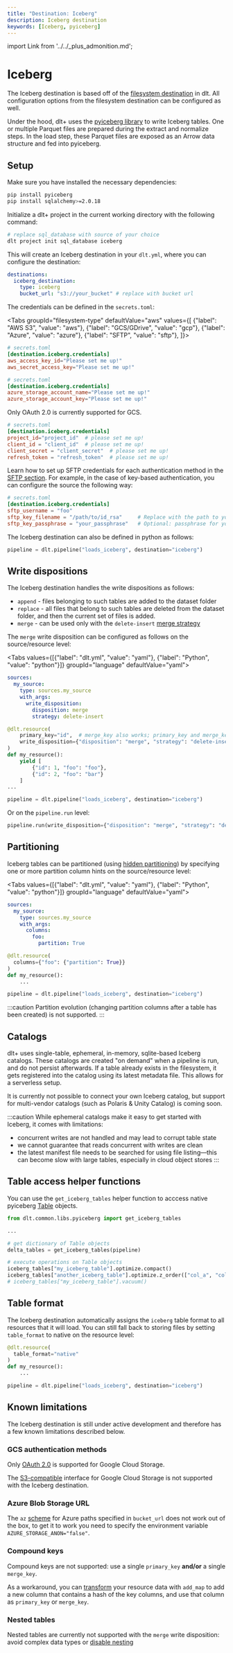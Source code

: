 ```yaml
---
title: "Destination: Iceberg"
description: Iceberg destination
keywords: [Iceberg, pyiceberg]
---
```


import Link from '../../_plus_admonition.md';

<Link/>

# Iceberg

The Iceberg destination is based off of the [filesystem destination](../../dlt-ecosystem/destinations/filesystem.md) in dlt. All configuration options from the filesystem destination can be configured as well.

Under the hood, dlt+ uses the [pyiceberg library](https://py.iceberg.apache.org/) to write Iceberg tables. One or multiple Parquet files are prepared during the extract and normalize steps. In the load step, these Parquet files are exposed as an Arrow data structure and fed into pyiceberg.

## Setup

Make sure you have installed the necessary dependencies:
```sh
pip install pyiceberg
pip install sqlalchemy>=2.0.18
```

Initialize a dlt+ project in the current working directory with the following command:

```sh
# replace sql_database with source of your choice
dlt project init sql_database iceberg
```

This will create an Iceberg destination in your `dlt.yml`, where you can configure the destination:

```yaml
destinations:
  iceberg_destination:
    type: iceberg
    bucket_url: "s3://your_bucket" # replace with bucket url
```

The credentials can be defined in the `secrets.toml`:

<Tabs
  groupId="filesystem-type"
  defaultValue="aws"
  values={[
    {"label": "AWS S3", "value": "aws"},
    {"label": "GCS/GDrive", "value": "gcp"},
    {"label": "Azure", "value": "azure"},
    {"label": "SFTP", "value": "sftp"},
]}>

<TabItem value="aws">

```toml
# secrets.toml
[destination.iceberg.credentials]
aws_access_key_id="Please set me up!"
aws_secret_access_key="Please set me up!"
```
</TabItem>

<TabItem value="azure">

```toml
# secrets.toml
[destination.iceberg.credentials]
azure_storage_account_name="Please set me up!"
azure_storage_account_key="Please set me up!"
```
</TabItem>

<TabItem value="gcp">

Only OAuth 2.0 is currently supported for GCS.

```toml
# secrets.toml
[destination.iceberg.credentials]
project_id="project_id"  # please set me up!
client_id = "client_id"  # please set me up!
client_secret = "client_secret"  # please set me up!
refresh_token = "refresh_token"  # please set me up!
```
</TabItem>

<TabItem value="sftp">

Learn how to set up SFTP credentials for each authentication method in the [SFTP section](../../dlt-ecosystem/destinations/filesystem#sftp).
For example, in the case of key-based authentication, you can configure the source the following way:

```toml
# secrets.toml
[destination.iceberg.credentials]
sftp_username = "foo"
sftp_key_filename = "/path/to/id_rsa"     # Replace with the path to your private key file
sftp_key_passphrase = "your_passphrase"   # Optional: passphrase for your private key
```
</TabItem>

</Tabs>

The Iceberg destination can also be defined in python as follows:

```py
pipeline = dlt.pipeline("loads_iceberg", destination="iceberg")
```


## Write dispositions

The Iceberg destination handles the write dispositions as follows:
- `append` - files belonging to such tables are added to the dataset folder
- `replace` - all files that belong to such tables are deleted from the dataset folder, and then the current set of files is added.
- `merge` - can be used only with the `delete-insert` [merge strategy](../../general-usage/incremental-loading#delete-insert-strategy)

The `merge` write disposition can be configured as follows on the source/resource level:

<Tabs values={[{"label": "dlt.yml", "value": "yaml"}, {"label": "Python", "value": "python"}]}  groupId="language" defaultValue="yaml">
  <TabItem value="yaml">

```yaml
sources:
  my_source:
    type: sources.my_source
    with_args:
      write_disposition:
        disposition: merge
        strategy: delete-insert
```
  </TabItem>
  <TabItem value="python">

```py
@dlt.resource(
    primary_key="id",  # merge_key also works; primary_key and merge_key may be used together
    write_disposition={"disposition": "merge", "strategy": "delete-insert"},
)
def my_resource():
    yield [
        {"id": 1, "foo": "foo"},
        {"id": 2, "foo": "bar"}
    ]
...

pipeline = dlt.pipeline("loads_iceberg", destination="iceberg")

```
</TabItem>
</Tabs>

Or on the `pipeline.run` level: <!-- can this also be defined in the yaml??-->

```py
pipeline.run(write_disposition={"disposition": "merge", "strategy": "delete-insert"})
```

## Partitioning

Iceberg tables can be partitioned (using [hidden partitioning](https://iceberg.apache.org/docs/latest/partitioning/)) by specifying one or more partition column hints on the source/resource level:

<Tabs values={[{"label": "dlt.yml", "value": "yaml"}, {"label": "Python", "value": "python"}]}  groupId="language" defaultValue="yaml">
  <TabItem value="yaml">

  ```yaml
  sources:
    my_source:
      type: sources.my_source
      with_args:
        columns:
          foo:
            partition: True
  ```

  </TabItem>
  <TabItem value="python">

  ```py
  @dlt.resource(
    columns={"foo": {"partition": True}}
  )
  def my_resource():
      ...

  pipeline = dlt.pipeline("loads_iceberg", destination="iceberg")
  ```

  </TabItem>
</Tabs>

:::caution
Partition evolution (changing partition columns after a table has been created) is not supported.
:::

## Catalogs

dlt+ uses single-table, ephemeral, in-memory, sqlite-based Iceberg catalogs. These catalogs are created "on demand" when a pipeline is run, and do not persist afterwards. If a table already exists in the filesystem, it gets registered into the catalog using its latest metadata file. This allows for a serverless setup. 

It is currently not possible to connect your own Iceberg catalog, but support for multi-vendor catalogs (such as Polaris & Unity Catalog) is coming soon.

:::caution
While ephemeral catalogs make it easy to get started with Iceberg, it comes with limitations:
* concurrent writes are not handled and may lead to corrupt table state
* we cannot guarantee that reads concurrent with writes are clean
* the latest manifest file needs to be searched for using file listing—this can become slow with large tables, especially in cloud object stores
:::

## Table access helper functions
You can use the `get_iceberg_tables` helper function to acccess native pyiceberg [Table](https://py.iceberg.apache.org/reference/pyiceberg/table/#pyiceberg.table.Table) objects.

```py
from dlt.common.libs.pyiceberg import get_iceberg_tables

...

# get dictionary of Table objects
delta_tables = get_iceberg_tables(pipeline)

# execute operations on Table objects
iceberg_tables["my_iceberg_table"].optimize.compact()
iceberg_tables["another_iceberg_table"].optimize.z_order(["col_a", "col_b"])
# iceberg_tables["my_iceberg_table"].vacuum()
```


## Table format
The Iceberg destination automatically assigns the `iceberg` table format to all resources that it will load. You can still fall back to storing files  by setting `table_format` to native on the resource level:

  ```py
  @dlt.resource(
    table_format="native"
  )
  def my_resource():
      ...

  pipeline = dlt.pipeline("loads_iceberg", destination="iceberg")
  ```


## Known limitations
The Iceberg destination is still under active development and therefore has a few known limitations described below. 

### GCS authentication methods

Only [OAuth 2.0](../../dlt-ecosystem/destinations/bigquery#oauth-20-authentication) is supported for Google Cloud Storage.

The [S3-compatible](../../dlt-ecosystem/destinations/filesystem#using-s3-compatible-storage) interface for Google Cloud Storage is not supported with the Iceberg destination.

### Azure Blob Storage URL

The `az` [scheme](../../dlt-ecosystem/destinations/filesystem#supported-schemes) for Azure paths specified in `bucket_url` does not work out of the box, to get it to work you need to specify the environment variable `AZURE_STORAGE_ANON="false"`.

### Compound keys
Compound keys are not supported: use a single `primary_key` **and/or** a single `merge_key`.

As a workaround, you can [transform](../../general-usage/resource#filter-transform-and-pivot-data) your resource data with `add_map` to add a new column that contains a hash of the key columns, and use that column as `primary_key` or `merge_key`.

### Nested tables
Nested tables are currently not supported with the `merge` write disposition: avoid complex data types or [disable nesting](../../general-usage/source#reduce-the-nesting-level-of-generated-tables)